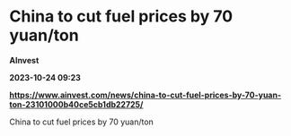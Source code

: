 # China to cut fuel prices by 70 yuan/ton
**AInvest**

**2023-10-24 09:23**

**https://www.ainvest.com/news/china-to-cut-fuel-prices-by-70-yuan-ton-23101000b40ce5cb1db22725/**

China to cut fuel prices by 70 yuan/ton